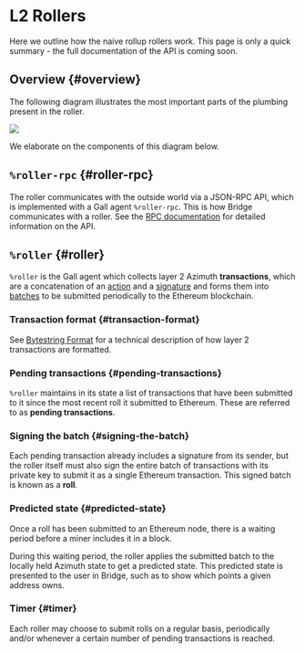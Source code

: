 # L2 Rollers

Here we outline how the naive rollup rollers work. This page is only a quick summary - the full documentation of the API is coming soon.

## Overview {#overview}

The following diagram illustrates the most important parts of the plumbing present in the roller.

![](https://media.urbit.org/docs/layer2/roller-internal.png)

We elaborate on the components of this diagram below.

## `%roller-rpc` {#roller-rpc}

The roller communicates with the outside world via a JSON-RPC API, which is implemented with a Gall agent `%roller-rpc`. This is how Bridge communicates with a roller. See the [RPC documentation](https://documenter.getpostman.com/view/16338962/Tzm3nx7x#5a698656-8e7e-433f-9eff-1c6047b9eace) for detailed information on the API.

## `%roller` {#roller}

`%roller` is the Gall agent which collects layer 2 Azimuth **transactions**, which are a concatenation of an [action](bytestring.md#actions) and a [signature](bytestring.md#signatures) and forms them into [batches](bytestring.md#batch) to be submitted periodically to the Ethereum blockchain.

### Transaction format {#transaction-format}

See [Bytestring Format](bytestring.md) for a technical description of how layer 2 transactions are formatted.

### Pending transactions {#pending-transactions}

`%roller` maintains in its state a list of transactions that have been submitted to it since the most recent roll it submitted to Ethereum. These are referred to as **pending transactions**.

### Signing the batch {#signing-the-batch}

Each pending transaction already includes a signature from its sender, but the roller itself must also sign the entire batch of transactions with its private key to submit it as a single Ethereum transaction. This signed batch is known as a **roll**.

### Predicted state {#predicted-state}

Once a roll has been submitted to an Ethereum node, there is a waiting period before a miner includes it in a block.

During this waiting period, the roller applies the submitted batch to the locally held Azimuth state to get a predicted state. This predicted state is presented to the user in Bridge, such as to show which points a given address owns.

### Timer {#timer}

Each roller may choose to submit rolls on a regular basis, periodically and/or whenever a certain number of pending transactions is reached.

